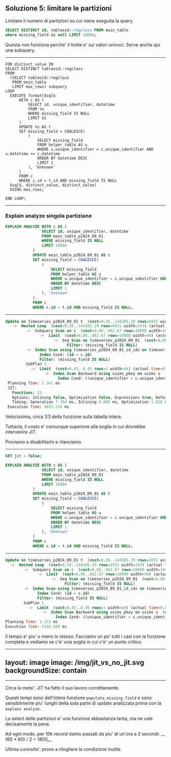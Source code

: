 
## Soluzione 5: limitare le partizioni

Limitare il numero di partizioni su cui viene eseguita la query.

```sql
SELECT DISTINCT id, tableoid::regclass FROM main_table 
where missing_field is null LIMIT 10000;
```

<v-click>

Questa non funziona perche' il limite e' sui valori univoci. Serve anche qui una subquery.
</v-click>

---


```sql{all|2-6|9-26}
FOR distinct_value IN
SELECT DISTINCT tableoid::regclass
FROM
  (SELECT tableoid::regclass
   FROM main_table
   LIMIT max_rows) subquery 
LOOP 
  EXECUTE format($sql$
      WITH c AS (
          SELECT id, unique_identifier, datetime
          FROM %s
          WHERE missing_field IS NULL
          LIMIT $1
      )
      UPDATE %s AS t
      SET missing_field = COALESCE(
          (
              SELECT missing_field
              FROM helper_table AS u
              WHERE u.unique_identifier = c.unique_identifier AND u.datetime <= c.datetime
              ORDER BY datetime DESC
              LIMIT 1
          ), 'Unknown'
      )
      FROM c
      WHERE c.id = t.id AND missing_field IS NULL
  $sql$, distinct_value, distinct_value) 
  USING max_rows;

END LOOP;
```

<style>
code {
  height: 100%;
}
.slidev-code-line-numbers {
      height: 100%;
}
.slidev-code{
      height: 100%;
}
</style>


---

### Explain analyze singola partizione

```sql
EXPLAIN ANALYZE WITH c AS (
                SELECT id, unique_identifier, datetime
                FROM main_table_p2024_09_01
                WHERE missing_field IS NULL
                LIMIT 10000
            )
            UPDATE main_table_p2024_09_01 AS t
            SET missing_field = COALESCE(
                (
                    SELECT missing_field
                    FROM helper_table AS u
                    WHERE u.unique_identifier = c.unique_identifier AND u.datetime <= c.datetime
                    ORDER BY datetime DESC
                    LIMIT 1
                ), 'Unknown'
            )
            FROM c
            WHERE c.id = t.id AND missing_field IS NULL;
```

--- 

```sql
Update on timeseries_p2024_09_01 t  (cost=0.56..144205.29 rows=6931 width=243) (actual time=4624.891..4624.894 rows=0 loops=1)
   ->  Nested Loop  (cost=0.56..144205.29 rows=6931 width=243) (actual time=37.199..2501.968 rows=10000 loops=1)
         ->  Subquery Scan on c  (cost=0.00..962.67 rows=10000 width=104) (actual time=36.177..58.421 rows=10000 loops=1)
               ->  Limit  (cost=0.00..862.67 rows=10000 width=40) (actual time=36.163..51.834 rows=10000 loops=1)
                     ->  Seq Scan on timeseries_p2024_09_01  (cost=0.00..2630111.88 rows=30488073 width=40) (actual time=0.336..14.819 rows=10000 loops=1)
                           Filter: (missing_field IS NULL)
         ->  Index Scan using timeseries_p2024_09_01_id_idx on timeseries_p2024_09_01 t  (cost=0.56..8.46 rows=1 width=147) (actual time=0.213..0.214 rows=1 loops=10000)
               Index Cond: (id = c.id)
               Filter: (missing_field IS NULL)
         SubPlan 1
           ->  Limit  (cost=0.43..8.45 rows=1 width=44) (actual time=0.028..0.028 rows=1 loops=10000)
                 ->  Index Scan Backward using usims_pkey on usims u  (cost=0.43..8.45 rows=1 width=44) (actual time=0.028..0.028 rows=1 loops=10000)
                       Index Cond: ((unique_identifier = c.unique_identifier) AND (datetime <= c.datetime))
 Planning Time: 1.341 ms
 JIT:
   Functions: 23
   Options: Inlining false, Optimization false, Expressions true, Deforming true
   Timing: Generation 7.764 ms, Inlining 0.000 ms, Optimization 1.826 ms, Emission 33.576 ms, Total 43.166 ms
 Execution Time: 4633.210 ms
```

<v-click>

Velocissima, circa 1/3 della funzione sulla tabella intera. 

Tuttavia, il costo e' comunque superiore alla soglia in cui dovrebbe intervenire JIT. 

Proviamo a disabilitarlo e rilanciamo. 
</v-click>

---

```sql
SET jit = false;
```

```sql
EXPLAIN ANALYZE WITH c AS (
                SELECT id, unique_identifier, datetime
                FROM main_table_p2024_09_01
                WHERE missing_field IS NULL
                LIMIT 10000
            )
            UPDATE main_table_p2024_09_01 AS t
            SET missing_field = COALESCE(
                (
                    SELECT missing_field
                    FROM helper_table AS u
                    WHERE u.unique_identifier = c.unique_identifier AND u.datetime <= c.datetime
                    ORDER BY datetime DESC
                    LIMIT 1
                ), 'Unknown'
            )
            FROM c
            WHERE c.id = t.id AND missing_field IS NULL;
```

---

```sql
Update on timeseries_p2024_09_01 t  (cost=0.56..144205.29 rows=6931 width=243) (actual time=5354.297..5354.300 rows=0 loops=1)
  ->  Nested Loop  (cost=0.56..144205.29 rows=6931 width=243) (actual time=1.315..2571.315 rows=10000 loops=1)
        ->  Subquery Scan on c  (cost=0.00..962.67 rows=10000 width=104) (actual time=0.399..24.139 rows=10000 loops=1)
              ->  Limit  (cost=0.00..862.67 rows=10000 width=40) (actual time=0.373..16.333 rows=10000 loops=1)
                    ->  Seq Scan on timeseries_p2024_09_01  (cost=0.00..2630111.88 rows=30488073 width=40) (actual time=0.370..14.640 rows=10000 loops=1)
                          Filter: (missing_field IS NULL)
        ->  Index Scan using timeseries_p2024_09_01_id_idx on timeseries_p2024_09_01 t  (cost=0.56..8.46 rows=1 width=147) (actual time=0.217..0.218 rows=1 loops=10000)
              Index Cond: (id = c.id)
              Filter: (missing_field IS NULL)
        SubPlan 1
          ->  Limit  (cost=0.43..8.45 rows=1 width=44) (actual time=0.034..0.034 rows=1 loops=10000)
                ->  Index Scan Backward using usims_pkey on usims u  (cost=0.43..8.45 rows=1 width=44) (actual time=0.034..0.034 rows=1 loops=10000)
                      Index Cond: ((unique_identifier = c.unique_identifier) AND (datetime <= c.datetime))
Planning Time: 1.313 ms
Execution Time: 5354.589 ms
```

<v-click>

Il tempo e' piu' o meno lo stesso. Facciamo un po' tutti i casi con la funzione completa e vediamo se c'e' una soglia in cui c'e' un punto critico.
</v-click>

---
layout: image
image: /img/jit_vs_no_jit.svg
backgroundSize: contain
---

---

Circa la meta': JIT ha fatto il suo lavoro correttamente. 

Questi tempi sono dell'intera funzione `populate_missing_field` e sono sensibilmente piu' lunghi della sola parte di update analizzata prima con la `explain analyze`. 

<v-click>

La select delle partizioni e' una funzione abbastanza lenta, ma ne vale decisamente la pena.
</v-click>

<v-click>

Ad ogni modo, per 10k record siamo passati da piu' di un'ora a 2 secondi:
__ (60 * 60) / 2 = 1800__
</v-click>

<v-click>

Ultima curiosita': provo a ritogliere la condizione inutile.
</v-click>